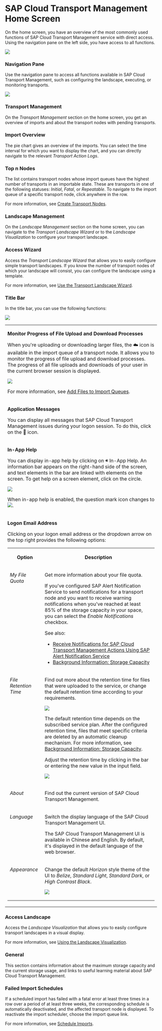 <!-- loio9ac7880eddb14eeda89b800295bcf242 -->

<link rel="stylesheet" type="text/css" href="css/sap-icons.css"/>

# SAP Cloud Transport Management Home Screen

On the home screen, you have an overview of the most commonly used functions of SAP Cloud Transport Management service with direct access. Using the navigation pane on the left side, you have access to all functions.



![](images/Transport_Management_Service_Home_Screen_b22ecf3.png)



### Navigation Pane

Use the navigation pane to access all functions available in SAP Cloud Transport Management, such as configuring the landscape, executing, or monitoring transports.

![](images/Navigation_Pane_6b73f0c.png)



### Transport Management

On the *Transport Management* section on the home screen, you get an overview of imports and about the transport nodes with pending transports.



### Import Overview

The pie chart gives an overview of the imports. You can select the time interval for which you want to display the chart, and you can directly navigate to the relevant *Transport Action Logs*.



### Top n Nodes

The list contains transport nodes whose import queues have the highest number of transports in an importable state. These are transports in one of the following statuses: *Initial*, *Fatal*, or *Repeatable*. To navigate to the import queue of a specific transport node, click anywhere in the row.

For more information, see [Create Transport Nodes](20-configure-landscape/create-transport-nodes-f71a4d5.md).



### Landscape Management

On the *Landscape Management* section on the home screen, you can navigate to the *Transport Landscape Wizard* or to the *Landscape Visualization* to configure your transport landscape.



### Access Wizard

Access the *Transport Landscape Wizard* that allows you to easily configure simple transport landscapes. If you know the number of transport nodes of which your landscape will consist, you can configure the landscape using a template.

For more information, see [Use the Transport Landscape Wizard](20-configure-landscape/use-the-transport-landscape-wizard-f14192e.md).



### Title Bar

In the title bar, you can use the following functions:

![](images/TMS_Title_Bar_597f8e7.jpg)


<table>
<tr>
<td valign="top">

**Monitor Progress of File Upload and Download Processes**

When you're uploading or downloading larger files, the :cloud: icon is available in the import queue of a transport node. It allows you to monitor the progress of file upload and download processes. The progress of all file uploads and downloads of your user in the current browser session is displayed.

![](images/Upload_progress_Detail_802aede.png)

For more information, see [Add Files to Import Queues](30-using-import-queue/add-files-to-import-queues-c3c87cb.md).

</td>
</tr>
<tr>
<td valign="top">

**Application Messages**

You can display all messages that SAP Cloud Transport Management issues during your logon session. To do this, click on the :bell: icon.

</td>
</tr>
<tr>
<td valign="top">

**In-App Help**

You can display in-app help by clicking on <span class="SAP-icons-V5"></span> In-App Help. An information bar appears on the right-hand side of the screen, and text elements in the bar are linked with elements on the screen. To get help on a screen element, click on the circle.

![](images/WebAssistant_270bedf.png)

When in-app help is enabled, the question mark icon changes to ![](images/Web_Assistant_Enabled_114876c.jpg).

</td>
</tr>
<tr>
<td valign="top">

**Logon Email Address**

Clicking on your logon email address or the dropdown arrow on the top right provides the following options:


<table>
<tr>
<th valign="top">

Option

</th>
<th valign="top">

Description

</th>
</tr>
<tr>
<td valign="top">

*My File Quota*

</td>
<td valign="top">

Get more information about your file quota.

If you've configured SAP Alert Notification Service to send notifications for a transport node and you want to receive warning notifications when you've reached at least 85% of the storage capacity in your space, you can select the *Enable Notifications* checkbox.

See also:

-   [Receive Notifications for SAP Cloud Transport Management Actions Using SAP Alert Notification Service](receive-notifications-for-sap-cloud-transport-management-actions-using-sap-alert-notifica-95d4fc7.md)
-   [Background Information: Storage Capacity](50-administration/background-information-storage-capacity-e8d5187.md)



</td>
</tr>
<tr>
<td valign="top">

*File Retention Time*

</td>
<td valign="top">

Find out more about the retention time for files that were uploaded to the service, or change the default retention time according to your requirements.

![](images/File_Retention_Time_in_Menu_2b7d252.png)

The default retention time depends on the subscribed service plan. After the configured retention time, files that meet specific criteria are deleted by an automatic cleanup mechanism. For more information, see [Background Information: Storage Capacity](50-administration/background-information-storage-capacity-e8d5187.md).

Adjust the retention time by clicking in the bar or entering the new value in the input field.

![](images/File_Retention_Time_Dialog_2daeec3.png)

</td>
</tr>
<tr>
<td valign="top">

*About*

</td>
<td valign="top">

Find out the current version of SAP Cloud Transport Management.

</td>
</tr>
<tr>
<td valign="top">

*Language*

</td>
<td valign="top">

Switch the display language of the SAP Cloud Transport Management UI.

The SAP Cloud Transport Management UI is available in Chinese and English. By default, it's displayed in the default language of the web browser.

</td>
</tr>
<tr>
<td valign="top">

*Appearance*

</td>
<td valign="top">

Change the default *Horizon* style theme of the UI to *Belize*, *Standard Light*, *Standard Dark*, or *High Contrast Black*.

![](images/About_Transport_Management_Service_b7c2256.png)

</td>
</tr>
</table>



</td>
</tr>
</table>



### Access Landscape

Access the *Landscape Visualization* that allows you to easily configure transport landscapes in a visual display.

For more information, see [Using the Landscape Visualization](using-the-landscape-visualization-9fea4f2.md).



### General

This section contains information about the maximum storage capacity and the current storage usage, and links to useful learning material about SAP Cloud Transport Management.



### Failed Import Schedules

If a scheduled import has failed with a fatal error at least three times in a row over a period of at least three weeks, the corresponding schedule is automatically deactivated, and the affected transport node is displayed. To reactivate the import scheduler, choose the import queue link.

For more information, see [Schedule Imports](30-using-import-queue/schedule-imports-110a7a4.md).

